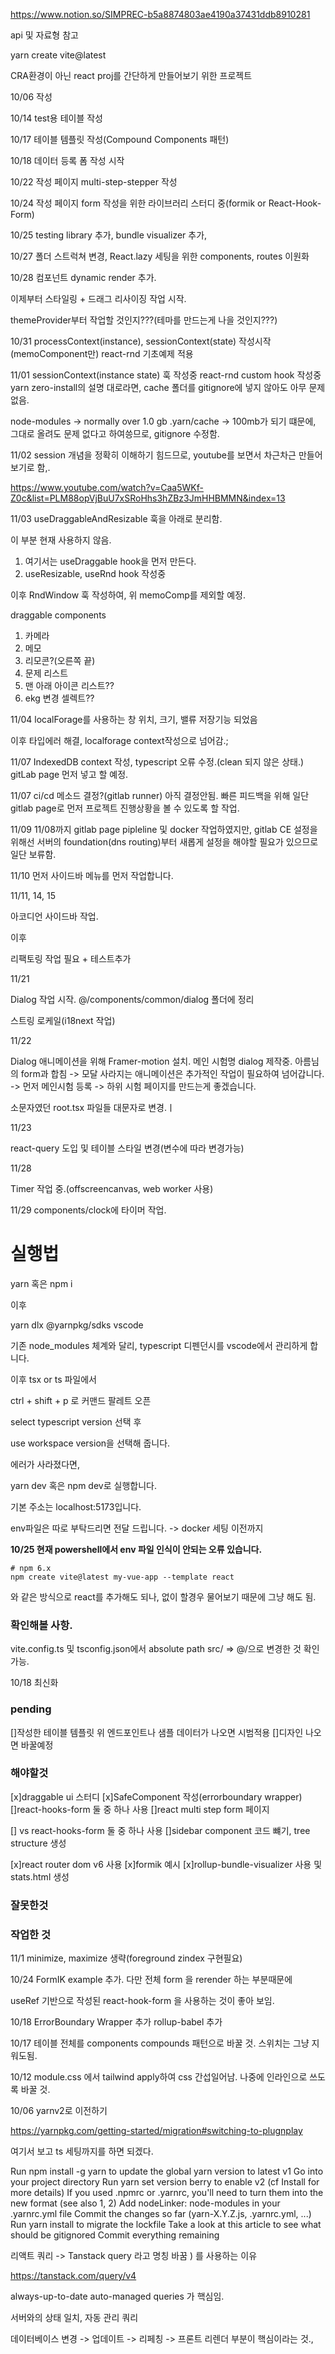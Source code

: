 https://www.notion.so/SIMPREC-b5a8874803ae4190a37431ddb8910281

api 및 자료형 참고


yarn create vite@latest

CRA환경이 아닌 react proj를 간단하게 만들어보기 위한 프로젝트

10/06 작성

10/14 test용 테이블 작성

10/17 테이블 템플릿 작성(Compound Components 패턴)

10/18 데이터 등록 폼 작성 시작

10/22 작성 페이지 multi-step-stepper 작성

10/24 작성 페이지 form 작성을 위한 라이브러리 스터디 중(formik or React-Hook-Form)

10/25 testing library 추가, bundle visualizer 추가, 

10/27 폴더 스트럭쳐 변경, React.lazy 세팅을 위한 components, routes 이원화

10/28 컴포넌트 dynamic render 추가.

이제부터 스타일링 + 드래그 리사이징 작업 시작.

themeProvider부터 작업할 것인지???(테마를 만드는게 나을 것인지???)

10/31 processContext(instance), sessionContext(state) 작성시작(memoComponent만) react-rnd 기초예제 적용

11/01 sessionContext(instance state) 훅 작성중 react-rnd custom hook 작성중 
yarn zero-install의 설명 대로라면, cache 폴더를 gitignore에 넣지 않아도 아무 문제 없음.

node-modules -> normally over 1.0 gb 
.yarn/cache -> 100mb가 되기 떄문에, 그대로 올려도 문제 없다고 하여씅므로, gitignore 수정함.

11/02 session 개념을 정확히 이해하기 힘드므로, youtube를 보면서 차근차근 만들어 보기로 함,.

https://www.youtube.com/watch?v=Caa5WKf-Z0c&list=PLM88opVjBuU7xSRoHhs3hZBz3JmHHBMMN&index=13

11/03 useDraggableAndResizable 훅을 아래로 분리함.

이 부분 현재 사용하지 않음.

1. 여기서는 useDraggable hook을 먼저 만든다.
2. useResizable, useRnd hook 작성중

이후 RndWindow 훅 작성하여, 위 memoComp를 제외할 예정.

draggable components

1. 카메라
2. 메모
3. 리모콘?(오른쪽 끝)
4. 문제 리스트
5. 맨 아래 아이콘 리스트?? 
6. ekg 변경 셀렉트??

11/04 localForage를 사용하는 창 위치, 크기, 밸류 저장기능 되었음

이후 타입에러 해결, localforage context작성으로 넘어감.;

11/07 IndexedDB context 작성, typescript 오류 수정.(clean 되지 않은 상태.) gitLab page 먼저 넣고 할 예정.

11/07 ci/cd 메소드 결정?(gitlab runner) 아직 결정안됨. 빠른 피드백을 위해 일단 gitlab page로 먼저 프로젝트 진행상황을 볼 수 있도록 할 작업.

11/09 11/08까지 gitlab page pipleline 및 docker 작업하였지만, gitlab CE 설정을 위해선 서버의 foundation(dns routing)부터 새롭게 설정을 해야할 필요가 있으므로 일단 보류함.

11/10 
먼저 사이드바 메뉴를 먼저 작업합니다.

11/11, 14, 15

아코디언 사이드바 작업.

이후 

리팩토링 작업 필요 + 테스트추가






11/21

Dialog 작업 시작. @/components/common/dialog 폴더에 정리

스트링 로케일(i18next 작업)

11/22

Dialog 애니메이션을 위해 Framer-motion 설치. 메인 시험명 dialog 제작중. 아름님의 form과 합침
-> 모달 사라지는 애니메이션은 추가적인 작업이 필요하여 넘어갑니다.
-> 먼저 메인시험 등록 -> 하위 시험 페이지를 만드는게 좋겠습니다.

소문자였던 root.tsx 파일들 대문자로 변경.ㅣ

11/23 

react-query 도입 및 
테이블 스타일 변경(변수에 따라 변경가능)

11/28

Timer 작업 중.(offscreencanvas, web worker 사용)

11/29 components/clock에 타이머 작업.


# 실행법

yarn 혹은 npm i

이후 

yarn dlx @yarnpkg/sdks vscode

기존 node_modules 체계와 달리, typescript 디펜던시를 vscode에서 관리하게 합니다.

이후 tsx or ts 파일에서 

ctrl + shift + p 로 커맨드 팔레트 오픈

select typescript version 선택 후 

use workspace version을 선택해 줍니다.

에러가 사라졌다면,

yarn dev 혹은 npm dev로 실행합니다.


기본 주소는 localhost:5173입니다.

env파일은 따로 부탁드리면 전달 드립니다. -> docker 세팅 이전까지

**10/25 현재 powershell에서 env 파일 인식이 안되는 오류 있습니다.**


```
# npm 6.x
npm create vite@latest my-vue-app --template react
```

와 같은 방식으로 react를 추가해도 되나, 없이 할경우 물어보기 때문에 그냥 해도 됨.

### 확인해볼 사항.

vite.config.ts 및 tsconfig.json에서 absolute path src/ => @/으로 변경한 것 확인 가능.


10/18 최신화

### pending

[]작성한 테이블 템플릿 위 엔드포인트나 샘플 데이터가 나오면 시범적용
[]디자인 나오면 바꿀예정

### 해야할것

[x]draggable ui 스터디
[x]SafeComponent 작성(errorboundary wrapper)
[]react-hooks-form 둘 중 하나 사용
[]react multi step form 페이지

[] vs react-hooks-form 둘 중 하나 사용
[]sidebar component 코드 뺴기, tree structure 생성

[x]react router dom v6 사용
[x]formik 예시
[x]rollup-bundle-visualizer 사용 및 stats.html 생성

### 잘못한것



### 작업한 것 

11/1 minimize, maximize 생략(foreground zindex 구현필요)

10/24
FormIK example 추가.
다만 전체 form 을 rerender 하는 부분때문에

useRef 기반으로 작성된 react-hook-form 을 사용하는 것이 좋아 보임.

10/18
ErrorBoundary Wrapper 추가
rollup-babel 추가

10/17
테이블 전체를 components compounds 패턴으로 바꿀 것. 스위치는 그냥 지워도됨. 

10/12
module.css 에서 tailwind apply하여 css 간섭일어남. 나중에 인라인으로 쓰도록 바꿀 것.

10/06 yarnv2로 이전하기

https://yarnpkg.com/getting-started/migration#switching-to-plugnplay

여기서 보고 ts 세팅까지를 하면 되겠다.

Run npm install -g yarn to update the global yarn version to latest v1
Go into your project directory
Run yarn set version berry to enable v2 (cf Install for more details)
If you used .npmrc or .yarnrc, you'll need to turn them into the new format (see also 1, 2)
Add nodeLinker: node-modules in your .yarnrc.yml file
Commit the changes so far (yarn-X.Y.Z.js, .yarnrc.yml, ...)
Run yarn install to migrate the lockfile
Take a look at this article to see what should be gitignored
Commit everything remaining



리액트 쿼리 -> Tanstack query 라고 명칭 바꿈 ) 를 사용하는 이유

https://tanstack.com/query/v4

always-up-to-date auto-managed queries 가 핵심임.

서버와의 상태 일치, 자동 관리 쿼리

데이터베이스 변경 -> 업데이트 -> 리페칭 -> 프론트 리렌더 부분이 핵심이라는 것.,

